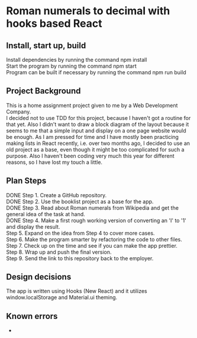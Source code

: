 # Roman numerals to decimal with hooks based React

## Install, start up, build

Install dependencies by running the command npm install<br />
Start the program by running the command npm start<br />
Program can be built if necessary by running the command npm run build

## Project Background

This is a home assignment project given to me by a Web Development Company.<br />
I decided not to use TDD for this project, because I haven't got a routine for that yet. Also I didn't want to draw a block diagram of the layout because it seems to me that a simple input and display on a one page website would be enough. As I am pressed for time and I have mostly been practicing making lists in React recently, i.e. over two months ago, I decided to use an old project as a base, even though it might be too complicated for such a purpose. Also I haven't been coding very much this year for different reasons, so I have lost my touch a little.<br />

## Plan Steps

DONE Step 1. Create a GitHub repository.<br />
DONE Step 2. Use the booklist project as a base for the app.<br />
DONE Step 3. Read about Roman numerals from Wikipedia and get the general idea of the task at hand.<br />
DONE Step 4. Make a first rough working version of converting an 'I' to '1' and display the result.<br />
Step 5. Expand on the idea from Step 4 to cover more cases.<br />
Step 6. Make the program smarter by refactoring the code to other files.<br />
Step 7. Check up on the time and see if you can make the app prettier.<br />
Step 8. Wrap up and push the final version.<br />
Step 9. Send the link to this repository back to the employer.<br />

## Design decisions

The app is written using Hooks (New React) and it utilizes window.localStorage and Material.ui theming.

## Known errors

-
